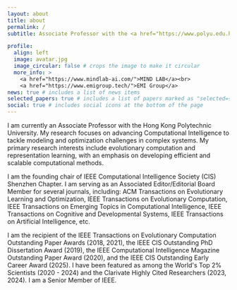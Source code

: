 ```yaml
---
layout: about
title: about
permalink: /
subtitle: Associate Professor with the <a href="https://www.polyu.edu.hk/dsai/people/academic-staff/cheng-ran/">Hong Kong Polytechnic University</a>

profile:
  align: left
  image: avatar.jpg
  image_circular: false # crops the image to make it circular
  more_info: >
    <a href="https://www.mindlab-ai.com/">MIND LAB</a><br>
    <a href="https://www.emigroup.tech/">EMI Group</a>
news: true # includes a list of news items
selected_papers: true # includes a list of papers marked as "selected={true}"
social: true # includes social icons at the bottom of the page
---
```


I am currently an Associate Professor with the Hong Kong Polytechnic University. My research focuses on advancing Computational Intelligence to tackle modeling and optimization challenges in complex systems. My primary research interests include evolutionary computation and representation learning, with an emphasis on developing efficient and scalable computational methods.

I am the founding chair of IEEE Computational Intelligence Society (CIS) Shenzhen Chapter. I am serving as an Associated Editor/Editorial Board Member for several journals, including: ACM Transactions on Evolutionary Learning and Optimization, IEEE Transactions on Evolutionary Computation, IEEE Transactions on Emerging Topics in Computational Intelligence, IEEE Transactions on Cognitive and Developmental Systems, IEEE Transactions on Artificial Intelligence, etc.

I am the recipient of the IEEE Transactions on Evolutionary Computation Outstanding Paper Awards (2018, 2021), the IEEE CIS Outstanding PhD Dissertation Award (2019), the IEEE Computational Intelligence Magazine Outstanding Paper Award (2020), and the IEEE CIS Outstanding Early Career Award (2025). I have been featured as among the World's Top 2\% Scientists (2020 - 2024) and the Clarivate Highly Cited Researchers (2023, 2024). I am a Senior Member of IEEE.
